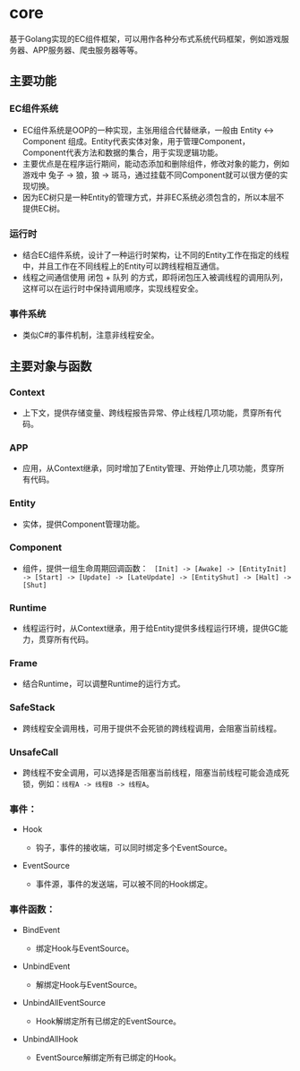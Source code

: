 # core

基于Golang实现的EC组件框架，可以用作各种分布式系统代码框架，例如游戏服务器、APP服务器、爬虫服务器等等。

## 主要功能
### EC组件系统
* EC组件系统是OOP的一种实现，主张用组合代替继承，一般由 Entity <-> Component 组成。Entity代表实体对象，用于管理Component，Component代表方法和数据的集合，用于实现逻辑功能。
* 主要优点是在程序运行期间，能动态添加和删除组件，修改对象的能力，例如游戏中 兔子 -> 狼，狼 -> 斑马，通过挂载不同Component就可以很方便的实现切换。
* 因为EC树只是一种Entity的管理方式，并非EC系统必须包含的，所以本层不提供EC树。

### 运行时
* 结合EC组件系统，设计了一种运行时架构，让不同的Entity工作在指定的线程中，并且工作在不同线程上的Entity可以跨线程相互通信。
* 线程之间通信使用 闭包 + 队列 的方式，即将闭包压入被调线程的调用队列，这样可以在运行时中保持调用顺序，实现线程安全。

### 事件系统
* 类似C#的事件机制，注意非线程安全。

## 主要对象与函数
### Context
* 上下文，提供存储变量、跨线程报告异常、停止线程几项功能，贯穿所有代码。

### APP
* 应用，从Context继承，同时增加了Entity管理、开始停止几项功能，贯穿所有代码。

### Entity
* 实体，提供Component管理功能。

### Component
* 组件，提供一组生命周期回调函数：
` [Init] -> [Awake] -> [EntityInit] -> [Start] -> [Update] -> [LateUpdate] -> [EntityShut] -> [Halt] -> [Shut]`

### Runtime
* 线程运行时，从Context继承，用于给Entity提供多线程运行环境，提供GC能力，贯穿所有代码。

### Frame
* 结合Runtime，可以调整Runtime的运行方式。

### SafeStack
* 跨线程安全调用栈，可用于提供不会死锁的跨线程调用，会阻塞当前线程。

### UnsafeCall
* 跨线程不安全调用，可以选择是否阻塞当前线程，阻塞当前线程可能会造成死锁，例如：`线程A -> 线程B -> 线程A`。

### 事件：
* Hook 
	* 钩子，事件的接收端，可以同时绑定多个EventSource。

* EventSource 
	* 事件源，事件的发送端，可以被不同的Hook绑定。

### 事件函数：
* BindEvent 
	* 绑定Hook与EventSource。

* UnbindEvent 
	* 解绑定Hook与EventSource。

* UnbindAllEventSource 
	* Hook解绑定所有已绑定的EventSource。

* UnbindAllHook 
	* EventSource解绑定所有已绑定的Hook。
